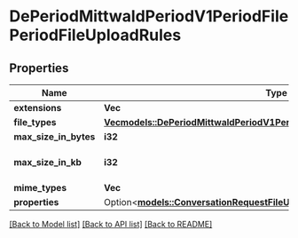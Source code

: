 # DePeriodMittwaldPeriodV1PeriodFilePeriodFileUploadRules

## Properties

Name | Type | Description | Notes
------------ | ------------- | ------------- | -------------
**extensions** | **Vec<String>** |  | 
**file_types** | [**Vec<models::DePeriodMittwaldPeriodV1PeriodFilePeriodFileType>**](de.mittwald.v1.file.FileType.md) |  | 
**max_size_in_bytes** | **i32** |  | 
**max_size_in_kb** | **i32** | deprecated, see maxSizeInBytes | 
**mime_types** | **Vec<String>** |  | 
**properties** | Option<[**models::ConversationRequestFileUpload201ResponseRulesProperties**](conversation_request_file_upload_201_response_rules_properties.md)> |  | [optional]

[[Back to Model list]](../README.md#documentation-for-models) [[Back to API list]](../README.md#documentation-for-api-endpoints) [[Back to README]](../README.md)


